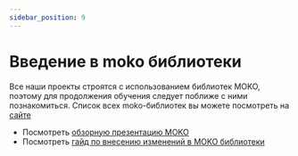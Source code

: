 ```yaml
---
sidebar_position: 9
---
```


# Введение в moko библиотеки

Все наши проекты строятся с использованием библиотек MOKO, поэтому для продолжения обучения следует поближе с ними познакомиться.
Список всех moko-библиотек вы можете посмотреть на [сайте](https://moko.icerock.dev/)

- Посмотреть [обзорную презентацию MOKO](https://www.youtube.com/watch?v=-JjQJG-xkRE)
- Посмотреть [гайд по внесению изменений в MOKO библиотеки](https://codelabs.kmp.icerock.dev/codelabs/moko-contribution-ru/index.html)

